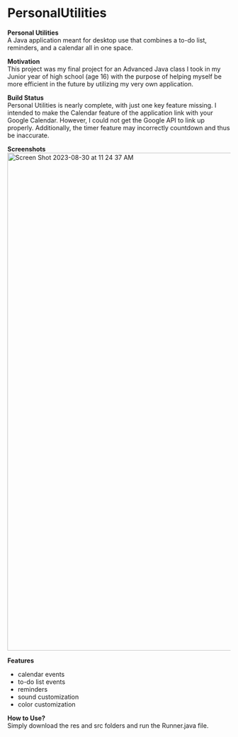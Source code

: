 # PersonalUtilities

<b>Personal Utilities</b><br>
A Java application meant for desktop use that combines a to-do list, reminders, and a calendar all in one space.

<b>Motivation</b><br>
This project was my final project for an Advanced Java class I took in my Junior year of high school (age 16) with the purpose of helping myself be more efficient in the future by utilizing my very own application.

<b>Build Status</b><br>
Personal Utilities is nearly complete, with just one key feature missing. I intended to make the Calendar feature of the application link with your Google Calendar. However, I could not get the Google API to link up properly. Additionally, the timer feature may incorrectly countdown and thus be inaccurate.

**Screenshots**<br>
<img width="1125" alt="Screen Shot 2023-08-30 at 11 24 37 AM" src="https://github.com/tuckerbarach/PersonalUtilities/assets/52296324/f52e046c-e357-4a6e-9b9f-4b6fbbd3cbf8">

**Features**<br>
- calendar events
- to-do list events
- reminders
- sound customization
- color customization

**How to Use?**<br>
Simply download the res and src folders and run the Runner.java file.

